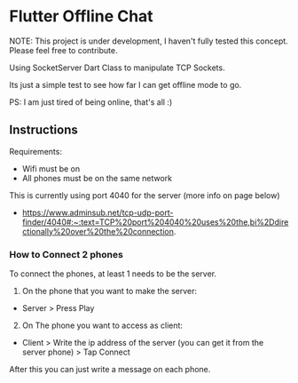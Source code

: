 # Flutter Offline Chat

NOTE: This project is under development, I haven't fully tested this concept. Please feel free to contribute.

Using SocketServer Dart Class to manipulate TCP Sockets.

Its just a simple test to see how far I can get offline mode to go.

PS: I am just tired of being online, that's all :)

## Instructions

Requirements:
* Wifi must be on
* All phones must be on the same network

This is currently using port 4040 for the server (more info on page below)
* https://www.adminsub.net/tcp-udp-port-finder/4040#:~:text=TCP%20port%204040%20uses%20the,bi%2Ddirectionally%20over%20the%20connection.

### How to Connect 2 phones
To connect the phones, at least 1 needs to be the server.

1. On the phone that you want to make the server:
* Server > Press Play

2. On The phone you want to access as client:
* Client > Write the ip address of the server (you can get it from the server phone) > Tap Connect

After this you can just write a message on each phone.
